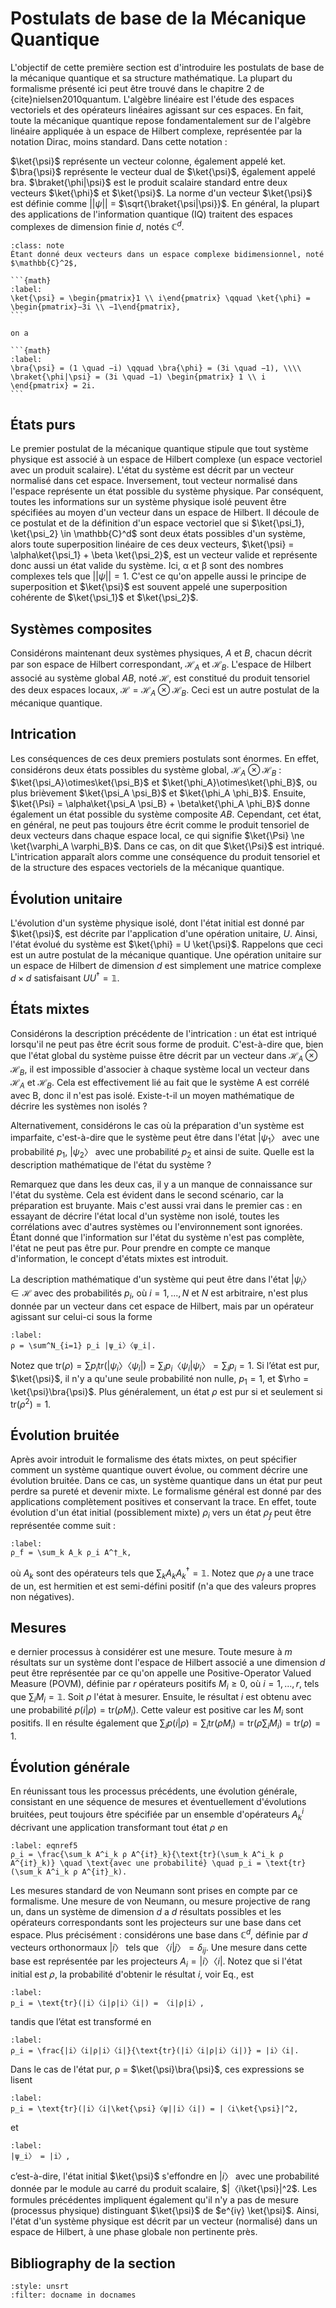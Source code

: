 ﻿# Postulats de base de la Mécanique Quantique

L'objectif de cette première section est d'introduire les postulats de base de la mécanique quantique et sa structure mathématique. La plupart du formalisme présenté ici peut être trouvé dans le chapitre 2 de {cite}nielsen2010quantum. L'algèbre linéaire est l'étude des espaces vectoriels et des opérateurs linéaires agissant sur ces espaces. En fait, toute la mécanique quantique repose fondamentalement sur de l'algèbre linéaire appliquée à un espace de Hilbert complexe, représentée par la notation Dirac, moins standard. Dans cette notation :

$\ket{\psi}$ représente un vecteur colonne, également appelé ket.
$\bra{\psi}$ représente le vecteur dual de $\ket{\psi}$, également appelé bra.
$\braket{\phi|\psi}$ est le produit scalaire standard entre deux vecteurs $\ket{\phi}$ et $\ket{\psi}$.
La norme d'un vecteur $\ket{\psi}$ est définie comme $||\psi||$ = $\sqrt{\braket{\psi|\psi}}$. En général, la plupart des applications de l'information quantique (IQ) traitent des espaces complexes de dimension finie $d$, notés $\mathbb{C}^d$.


`````{admonition} Exemple
:class: note
Étant donné deux vecteurs dans un espace complexe bidimensionnel, noté $\mathbb{C}^2$,

```{math}
:label:
\ket{\psi} = \begin{pmatrix}1 \\ i\end{pmatrix} \qquad \ket{\phi} = \begin{pmatrix}−3i \\ −1\end{pmatrix},
```

on a

```{math}
:label:
\bra{\psi} = (1 \quad −i) \qquad \bra{\phi} = (3i \quad −1), \\\\
\braket{\phi|\psi} = (3i \quad −1) \begin{pmatrix} 1 \\ i \end{pmatrix} = 2i.
```
`````

## États  purs
Le premier postulat de la mécanique quantique stipule que tout système physique est associé à un espace de Hilbert complexe (un espace vectoriel avec un produit scalaire). L'état du système est décrit par un vecteur normalisé dans cet espace. Inversement, tout vecteur normalisé dans l'espace représente un état possible du système physique. Par conséquent, toutes les informations sur un système physique isolé peuvent être spécifiées au moyen d'un vecteur dans un espace de Hilbert. Il découle de ce postulat et de la définition d'un espace vectoriel que si $\ket{\psi_1}, \ket{\psi_2} \in \mathbb{C}^d$ sont deux états possibles d'un système, alors toute superposition linéaire de ces deux vecteurs, $\ket{\psi} = \alpha\ket{\psi_1} + \beta \ket{\psi_2}$, est un vecteur valide et représente donc aussi un état valide du système. Ici, α et β sont des nombres complexes tels que $||\psi|| = 1$. C'est ce qu'on appelle aussi le principe de superposition et $\ket{\psi}$ est souvent appelé une superposition cohérente de $\ket{\psi_1}$ et $\ket{\psi_2}$.

## Systèmes composites
Considérons maintenant deux systèmes physiques, $A$ et $B$, chacun décrit par son espace de Hilbert correspondant, $\mathcal{H}_A$ et $\mathcal{H}_B$. L'espace de Hilbert associé au système global $AB$, noté $\mathcal{H}$, est constitué du produit tensoriel des deux espaces locaux, $\mathcal{H} = \mathcal{H}_A \otimes \mathcal{H}_B$. Ceci est un autre postulat de la mécanique quantique.

## Intrication
Les conséquences de ces deux premiers postulats sont énormes. En effet, considérons deux états possibles du système global, $\mathcal{H}_A \otimes \mathcal{H}_B$ : $\ket{\psi_A}\otimes\ket{\psi_B}$ et $\ket{\phi_A}\otimes\ket{\phi_B}$, ou plus brièvement $\ket{\psi_A \psi_B}$ et $\ket{\phi_A \phi_B}$. Ensuite, $\ket{\Psi} = \alpha\ket{\psi_A \psi_B} + \beta\ket{\phi_A \phi_B}$ donne également un état possible du système composite $AB$. Cependant, cet état, en général, ne peut pas toujours être écrit comme le produit tensoriel de deux vecteurs dans chaque espace local, ce qui signifie $\ket{\Psi} \ne \ket{\varphi_A \varphi_B}$. Dans ce cas, on dit que $\ket{\Psi}$ est intriqué. L'intrication apparaît alors comme une conséquence du produit tensoriel et de la structure des espaces vectoriels de la mécanique quantique.

## Évolution unitaire
L'évolution d'un système physique isolé, dont l'état initial est donné par $\ket{\psi}$, est décrite par l'application d'une opération unitaire, $U$. Ainsi, l'état évolué du système est $\ket{\phi} = U \ket{\psi}$. Rappelons que ceci est un autre postulat de la mécanique quantique. Une opération unitaire sur un espace de Hilbert de dimension $d$ est simplement une matrice complexe $d×d$ satisfaisant $U U^† = \mathbb{1}$.

## États mixtes
Considérons la description précédente de l'intrication : un état est intriqué lorsqu'il ne peut pas être écrit sous forme de produit. C'est-à-dire que, bien que l'état global du système puisse être décrit par un vecteur dans $\mathcal{H}_A \otimes \mathcal{H}_B$, il est impossible d'associer à chaque système local un vecteur dans $\mathcal{H}_A$ et $\mathcal{H}_B$. Cela est effectivement lié au fait que le système A est corrélé avec B, donc il n'est pas isolé. Existe-t-il un moyen mathématique de décrire les systèmes non isolés ?

Alternativement, considérons le cas où la préparation d'un système est imparfaite, c'est-à-dire que le système peut être dans l'état $|ψ_1〉$ avec une probabilité $p_1$, $|ψ_2〉$ avec une probabilité $p_2$ et ainsi de suite. Quelle est la description mathématique de l'état du système ?
 
Remarquez que dans les deux cas, il y a un manque de connaissance sur l'état du système. Cela est évident dans le second scénario, car la préparation est bruyante. Mais c'est aussi vrai dans le premier cas : en essayant de décrire l'état local d'un système non isolé, toutes les corrélations avec d'autres systèmes ou l'environnement sont ignorées. Étant donné que l'information sur l'état du système n'est pas complète, l'état ne peut pas être pur. Pour prendre en compte ce manque d'information, le concept d'états mixtes est introduit.

La description mathématique d'un système qui peut être dans l'état $|ψ_i〉∈ \mathcal{H}$ avec des probabilités $p_i$, où $i = 1, ..., N$ et $N$ est arbitraire, n'est plus donnée par un vecteur dans cet espace de Hilbert, mais par un opérateur agissant sur celui-ci sous la forme
```{math}
:label:
ρ = \sum^N_{i=1} p_i |ψ_i〉〈ψ_i|. 
```

Notez que $\text{tr}(ρ) = ∑ p_i \text{tr}(|ψ_i〉〈ψ_i|) = \sum_i p_i 〈ψ_i|ψ_i〉 = \sum_i p_i = 1$. Si l’état est pur, $\ket{\psi}$, 
il n'y a qu'une seule probabilité non nulle, $p_1 = 1$, et $\rho = \ket{\psi}\bra{\psi}$. Plus généralement, un état $\rho$ est pur si et seulement si $\text{tr}(\rho^2) = 1$.

## Évolution bruitée
Après avoir introduit le formalisme des états mixtes, on peut spécifier comment un système quantique ouvert évolue, ou comment décrire une évolution bruitée. Dans ce cas, un système quantique dans un état pur peut perdre sa pureté et devenir mixte. Le formalisme général est donné par des applications complètement positives et conservant la trace. En effet, toute évolution d'un état initial (possiblement mixte) $\rho_i$ vers un état $\rho_f$ peut être représentée comme suit :
```{math}
:label:
ρ_f = \sum_k A_k ρ_i A^†_k,
```
où $A_k$ sont des opérateurs tels que $\sum_k A_k A_k^† = \mathbb{1}$. Notez que $\rho_f$ a une trace de un, est hermitien et est semi-défini positif (n'a que des valeurs propres non négatives).

## Mesures
e dernier processus à considérer est une mesure. Toute mesure à $m$ résultats sur un système dont l'espace de Hilbert associé a une dimension $d$ peut être représentée par ce qu'on appelle une Positive-Operator Valued Measure (POVM), définie par $r$ opérateurs positifs ${M_i \geq 0}$, où $i = 1, ..., r$, tels que $\sum_i M_i = \mathbb{1}$. Soit $\rho$ l'état à mesurer. Ensuite, le résultat $i$ est obtenu avec une probabilité $p(i|\rho) = \text{tr}(\rho M_i)$. Cette valeur est positive car les $M_i$ sont positifs. Il en résulte également que $\sum_i p(i|\rho) = \sum_i \text{tr}(\rho M_i) = \text{tr}(\rho \sum_i M_i) = \text{tr}(\rho) = 1$.

## Évolution générale
En réunissant tous les processus précédents, une évolution générale, consistant en une séquence de mesures et éventuellement d'évolutions bruitées, peut toujours être spécifiée par un ensemble d'opérateurs $A^i_k$ décrivant une application transformant tout état $\rho$ en
```{math}
:label: eqnref5
ρ_i = \frac{\sum_k A^i_k ρ A^{i†}_k}{\text{tr}(\sum_k A^i_k ρ A^{i†}_k)} \quad \text{avec une probabilité} \quad p_i = \text{tr}(\sum_k A^i_k ρ A^{i†}_k).
```

Les mesures standard de von Neumann sont prises en compte par ce formalisme. Une mesure de von Neumann, ou mesure projective de rang un, dans un système de dimension $d$ a $d$ résultats possibles et les opérateurs correspondants sont les projecteurs sur une base dans cet espace. Plus précisément : considérons une base dans $\mathbb{C}^d$, définie par $d$ vecteurs orthonormaux $|i〉$ tels que $〈i|j〉 = \delta_{ij}$. Une mesure dans cette base est représentée par les projecteurs $A_i = |i〉〈i|$. Notez que si l'état initial est $ρ$, la probabilité d'obtenir le résultat $i$, voir Eq.[](eqnref5), est
```{math}
:label:
p_i = \text{tr}(|i〉〈i|ρ|i〉〈i|) = 〈i|ρ|i〉,
```

tandis que l’état est transformé en
```{math}
:label:
ρ_i = \frac{|i〉〈i|ρ|i〉〈i|}{\text{tr}(|i〉〈i|ρ|i〉〈i|)} = |i〉〈i|.
```

Dans le cas de l'état pur, ρ = $\ket{\psi}\bra{\psi}$, ces expressions se lisent

```{math}
:label:
p_i = \text{tr}(|i〉〈i|\ket{\psi}〈ψ||i〉〈i|) = |〈i\ket{\psi}|^2,
```

et

```{math}
:label:
|ψ_i〉 = |i〉,
```
c’est-à-dire, l'état initial $\ket{\psi}$ s'effondre en $|i〉$ avec une probabilité donnée par le module au carré du produit scalaire, $|〈i\ket{\psi}|^2$. Les formules précédentes impliquent également qu'il n'y a pas de mesure (processus physique) distinguant $\ket{\psi}$ de $e^{iγ} \ket{\psi}$. Ainsi, l'état d'un système physique est décrit par un vecteur (normalisé) dans un espace de Hilbert, à une phase globale non pertinente près.

## Bibliography de la section
```{bibliography}
:style: unsrt
:filter: docname in docnames
```


